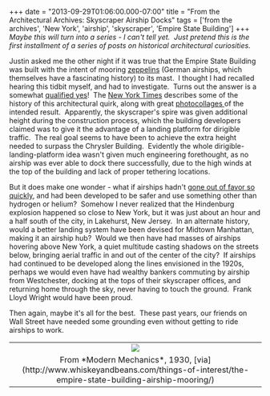 +++
date = "2013-09-29T01:06:00.000-07:00"
title = "From the Architectural Archives: Skyscraper Airship Docks"
tags = ['from the archives', 'New York', 'airship', 'skyscraper', 'Empire State Building']
+++
*Maybe this will turn into a series - I can't tell yet.  Just pretend this is the first installment of a series of posts on historical architectural curiosities.*

Justin asked me the other night if it was true that the Empire State Building was built with the intent of mooring [zeppelins](http://en.wikipedia.org/wiki/Zeppelin) (German airships, which themselves have a fascinating history) to its mast.  I thought I had recalled hearing this tidbit myself, and had to investigate.  Turns out the answer is a somewhat [qualified yes](http://en.wikipedia.org/wiki/Empire_State_Building#Dirigible_.28airship.29_terminal)!  The [New York Times](http://www.nytimes.com/2010/09/26/realestate/26scapes.html?_r=0) describes some of the history of this architectural quirk, along with great [photocollages ](http://www.metmuseum.org/Collections/search-the-collections/294832)of the intended result.  Apparently, the skyscraper's spire was given additional height during the construction process, which the building developers claimed was to give it the advantage of a landing platform for dirigible traffic.  The real goal seems to have been to achieve the extra height needed to surpass the Chrysler Building.  Evidently the whole dirigible-landing-platform idea wasn't given much engineering forethought, as no airship was ever able to dock there successfully, due to the high winds at the top of the building and lack of proper tethering locations.

But it does make one wonder - what if airships hadn't [gone out of favor so quickly](http://en.wikipedia.org/wiki/Dirigible#Britain.27s_Burney_Scheme_and_decline_in_airships), and had been developed to be safer and use something other than hydrogen or helium?  Somehow I never realized that the Hindenburg explosion happened so close  to New York, but it was just about an hour and a half south of the city,  in Lakehurst, New Jersey.  In an alternate history, would a better landing system have been devised for Midtown Manhattan, making it an airship hub?  Would we then have had masses of airships hovering above New York, a quiet multitude casting shadows on the streets below, bringing aerial traffic in and out of the center of the city?  If airships had continued to be developed along the lines envisioned in the 1920s, perhaps we would even have had wealthy bankers commuting by airship from Westchester, docking at the tops of their skyscraper offices, and returning home through the sky, never having to touch the ground.  Frank Lloyd Wright would have been proud.

Then again, maybe it's all for the best.  These past years, our friends on Wall Street have needed some grounding even without getting to ride airships to work.

<table align="center" cellpadding="0" cellspacing="0" class="tr-caption-container" style="margin-left: auto; margin-right: auto; text-align: center;"><tbody><tr><td style="text-align: center;"><img src="http://www.whiskeyandbeans.com/wp-content/uploads/2009/11/zep_mooring.jpg"/></td></tr><tr><td class="tr-caption" style="text-align: center;">From *Modern Mechanics*, 1930, [via](http://www.whiskeyandbeans.com/things-of-interest/the-empire-state-building-airship-mooring/)</td></tr></tbody></table>
